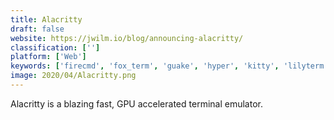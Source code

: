 ```yaml
---
title: Alacritty
draft: false 
website: https://jwilm.io/blog/announcing-alacritty/
classification: ['']
platform: ['Web']
keywords: ['firecmd', 'fox_term', 'guake', 'hyper', 'kitty', 'lilyterm', 'mobaxterm', 'promptpal', 'putty', 'roxterm', 'terminator', 'termite', 'tilda', 'z/scope_terminal_emulator']
image: 2020/04/Alacritty.png
---
```

Alacritty is a blazing fast, GPU accelerated terminal emulator.